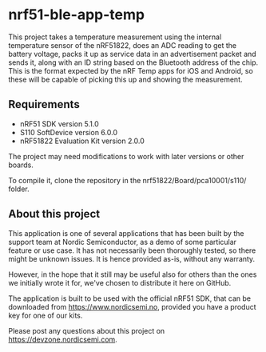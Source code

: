 nrf51-ble-app-temp
==================

This project takes a temperature measurement using the internal temperature sensor of the nRF51822, does an ADC reading to get the battery voltage, packs it up as service data in an advertisement packet and sends it, along with an ID string based on the Bluetooth address of the chip. This is the format expected by the nRF Temp apps for iOS and Android, so these will be capable of picking this up and showing the measurement. 

Requirements
------------
- nRF51 SDK version 5.1.0
- S110 SoftDevice version 6.0.0
- nRF51822 Evaluation Kit version 2.0.0

The project may need modifications to work with later versions or other boards. 

To compile it, clone the repository in the nrf51822/Board/pca10001/s110/ folder.

About this project
------------------
This application is one of several applications that has been built by the support team at Nordic Semiconductor, as a demo of some particular feature or use case. It has not necessarily been thoroughly tested, so there might be unknown issues. It is hence provided as-is, without any warranty. 

However, in the hope that it still may be useful also for others than the ones we initially wrote it for, we've chosen to distribute it here on GitHub. 

The application is built to be used with the official nRF51 SDK, that can be downloaded from https://www.nordicsemi.no, provided you have a product key for one of our kits.

Please post any questions about this project on https://devzone.nordicsemi.com.